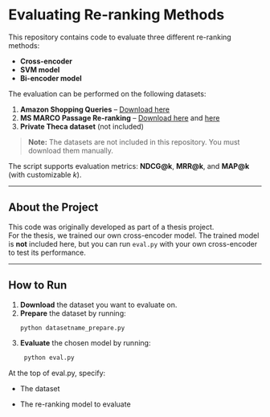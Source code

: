 # Evaluating Re-ranking Methods

This repository contains code to evaluate three different re-ranking methods:

- **Cross-encoder**
- **SVM model**
- **Bi-encoder model**

The evaluation can be performed on the following datasets:

1. **Amazon Shopping Queries** – [Download here](https://github.com/amazon-science/esci-data/tree/main/shopping_queries_dataset)  
2. **MS MARCO Passage Re-ranking** – [Download here](https://huggingface.co/datasets/BeIR/msmarco) and [here](https://huggingface.co/datasets/BeIR/msmarco-qrels)  
3. **Private Theca dataset** (not included)

> **Note:** The datasets are not included in this repository. You must download them manually.

The script supports evaluation metrics: **NDCG@k**, **MRR@k**, and **MAP@k** (with customizable *k*).

---

## About the Project

This code was originally developed as part of a thesis project.  
For the thesis, we trained our own cross-encoder model. The trained model is **not** included here, but you can run `eval.py` with your own cross-encoder to test its performance.

---

## How to Run

1. **Download** the dataset you want to evaluate on.  
2. **Prepare** the dataset by running:  
   ```bash
   python datasetname_prepare.py
3. **Evaluate** the chosen model by running:
   ```bash
    python eval.py
At the top of eval.py, specify:

- The dataset

- The re-ranking model to evaluate
